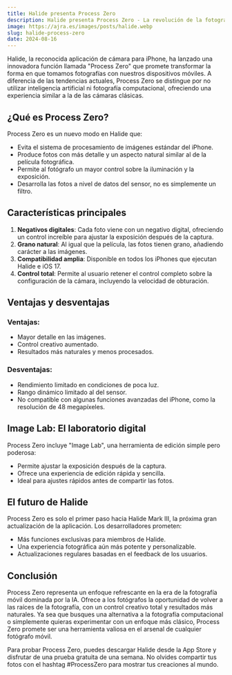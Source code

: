 ```yaml
---
title: Halide presenta Process Zero
description: Halide presenta Process Zero - La revolución de la fotografía móvil sin IA
image: https://ajra.es/images/posts/halide.webp
slug: halide-process-zero
date: 2024-08-16
---
```


Halide, la reconocida aplicación de cámara para iPhone, ha lanzado una innovadora función llamada "Process Zero" que promete transformar la forma en que tomamos fotografías con nuestros dispositivos móviles. A diferencia de las tendencias actuales, Process Zero se distingue por no utilizar inteligencia artificial ni fotografía computacional, ofreciendo una experiencia similar a la de las cámaras clásicas.

## ¿Qué es Process Zero?

Process Zero es un nuevo modo en Halide que:

- Evita el sistema de procesamiento de imágenes estándar del iPhone.
- Produce fotos con más detalle y un aspecto natural similar al de la película fotográfica.
- Permite al fotógrafo un mayor control sobre la iluminación y la exposición.
- Desarrolla las fotos a nivel de datos del sensor, no es simplemente un filtro.

## Características principales

1. **Negativos digitales**: Cada foto viene con un negativo digital, ofreciendo un control increíble para ajustar la exposición después de la captura.
2. **Grano natural**: Al igual que la película, las fotos tienen grano, añadiendo carácter a las imágenes.
3. **Compatibilidad amplia**: Disponible en todos los iPhones que ejecutan Halide e iOS 17.
4. **Control total**: Permite al usuario retener el control completo sobre la configuración de la cámara, incluyendo la velocidad de obturación.

## Ventajas y desventajas

### Ventajas:
- Mayor detalle en las imágenes.
- Control creativo aumentado.
- Resultados más naturales y menos procesados.

### Desventajas:
- Rendimiento limitado en condiciones de poca luz.
- Rango dinámico limitado al del sensor.
- No compatible con algunas funciones avanzadas del iPhone, como la resolución de 48 megapíxeles.

## Image Lab: El laboratorio digital

Process Zero incluye "Image Lab", una herramienta de edición simple pero poderosa:

- Permite ajustar la exposición después de la captura.
- Ofrece una experiencia de edición rápida y sencilla.
- Ideal para ajustes rápidos antes de compartir las fotos.

## El futuro de Halide

Process Zero es solo el primer paso hacia Halide Mark III, la próxima gran actualización de la aplicación. Los desarrolladores prometen:

- Más funciones exclusivas para miembros de Halide.
- Una experiencia fotográfica aún más potente y personalizable.
- Actualizaciones regulares basadas en el feedback de los usuarios.

## Conclusión

Process Zero representa un enfoque refrescante en la era de la fotografía móvil dominada por la IA. Ofrece a los fotógrafos la oportunidad de volver a las raíces de la fotografía, con un control creativo total y resultados más naturales. Ya sea que busques una alternativa a la fotografía computacional o simplemente quieras experimentar con un enfoque más clásico, Process Zero promete ser una herramienta valiosa en el arsenal de cualquier fotógrafo móvil.

Para probar Process Zero, puedes descargar Halide desde la App Store y disfrutar de una prueba gratuita de una semana. No olvides compartir tus fotos con el hashtag #ProcessZero para mostrar tus creaciones al mundo.